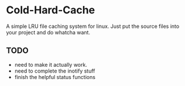 # Cold-Hard-Cache
A simple LRU file caching system for linux. Just put the source files into your project and do whatcha want.

## TODO
* need to make it actually work.
* need to complete the inotify stuff
* finish the helpful status functions
